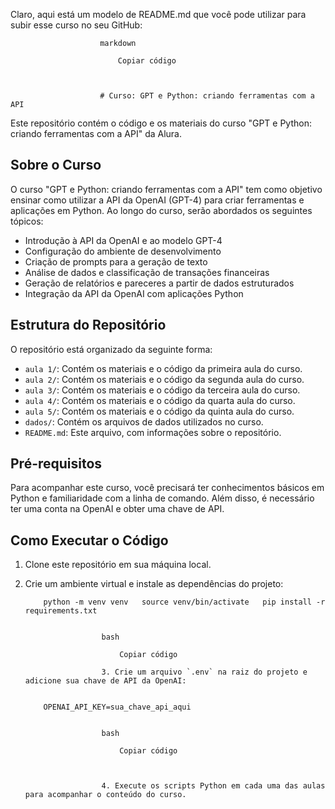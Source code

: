 Claro, aqui está um modelo de README.md que você pode utilizar para subir esse curso no seu GitHub:
                 
                    
                        markdown
                        
                            Copiar código
                        
                    
                    
                        # Curso: GPT e Python: criando ferramentas com a API

Este repositório contém o código e os materiais do curso "GPT e Python: criando ferramentas com a API" da Alura.

## Sobre o Curso

O curso "GPT e Python: criando ferramentas com a API" tem como objetivo ensinar como utilizar a API da OpenAI (GPT-4) para criar ferramentas e aplicações em Python. Ao longo do curso, serão abordados os seguintes tópicos:

- Introdução à API da OpenAI e ao modelo GPT-4
- Configuração do ambiente de desenvolvimento
- Criação de prompts para a geração de texto
- Análise de dados e classificação de transações financeiras
- Geração de relatórios e pareceres a partir de dados estruturados
- Integração da API da OpenAI com aplicações Python

## Estrutura do Repositório

O repositório está organizado da seguinte forma:

- `aula 1/`: Contém os materiais e o código da primeira aula do curso.
- `aula 2/`: Contém os materiais e o código da segunda aula do curso.
- `aula 3/`: Contém os materiais e o código da terceira aula do curso.
- `aula 4/`: Contém os materiais e o código da quarta aula do curso.
- `aula 5/`: Contém os materiais e o código da quinta aula do curso.
- `dados/`: Contém os arquivos de dados utilizados no curso.
- `README.md`: Este arquivo, com informações sobre o repositório.

## Pré-requisitos

Para acompanhar este curso, você precisará ter conhecimentos básicos em Python e familiaridade com a linha de comando. Além disso, é necessário ter uma conta na OpenAI e obter uma chave de API.

## Como Executar o Código

1. Clone este repositório em sua máquina local.
2. Crie um ambiente virtual e instale as dependências do projeto:
                    
                
           python -m venv venv   source venv/bin/activate   pip install -r requirements.txt
                 
                    
                        bash
                        
                            Copiar código
                        
                        3. Crie um arquivo `.env` na raiz do projeto e adicione sua chave de API da OpenAI:
                    
                
           OPENAI_API_KEY=sua_chave_api_aqui
                 
                    
                        bash
                        
                            Copiar código
                        
                    
                    
                        4. Execute os scripts Python em cada uma das aulas para acompanhar o conteúdo do curso.

